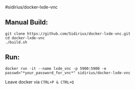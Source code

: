 #sidirius/docker-lxde-vnc

Manual Build:
--
    git clone https://github.com/Sidirius/docker-lxde-vnc.git
    cd docker-lxde-vnc
    ./build.sh

Run:
--
    docker run -it --name lxde_vnc -p 5900:5900 -e passwd="*your_password_for_vnc*" sidirius/docker-lxde-vnc
    
Leave docker via `CTRL+P & CTRL+Q`
